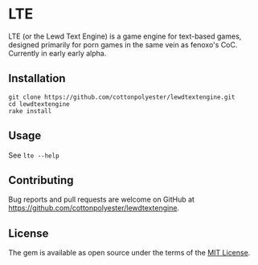 # LTE

LTE (or the Lewd Text Engine) is a game engine for text-based games, designed
primarily for porn games in the same vein as fenoxo's CoC. Currently in early
early alpha.

## Installation

```
git clone https://github.com/cottonpolyester/lewdtextengine.git
cd lewdtextengine
rake install
```

## Usage

See `lte --help`

## Contributing

Bug reports and pull requests are welcome on GitHub at https://github.com/cottonpolyester/lewdtextengine.

## License

The gem is available as open source under the terms of the [MIT License](http://opensource.org/licenses/MIT).

